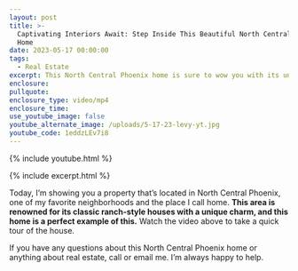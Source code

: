 ```yaml
---
layout: post
title: >-
  Captivating Interiors Await: Step Inside This Beautiful North Central Phoenix
  Home
date: 2023-05-17 00:00:00
tags:
  - Real Estate
excerpt: This North Central Phoenix home is sure to wow you with its unique charm.
enclosure:
pullquote:
enclosure_type: video/mp4
enclosure_time:
use_youtube_image: false
youtube_alternate_image: /uploads/5-17-23-levy-yt.jpg
youtube_code: 1eddzLEv7i8
---
```

{% include youtube.html %}

{% include excerpt.html %}

Today, I’m showing you a property that’s located in North Central Phoenix, one of my favorite neighborhoods and the place I call home. **This area is renowned for its classic ranch-style houses with a unique charm, and this home is a perfect example of this.** Watch the video above to take a quick tour of the house.

If you have any questions about this North Central Phoenix home or anything about real estate, call or email me. I’m always happy to help.